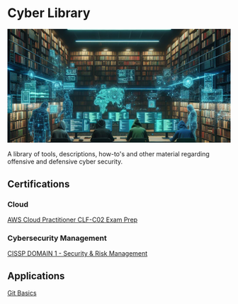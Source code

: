 # Cyber Library

![Cyber-Library](./Resources/Images/cyber-library-v2.png)

A library of tools, descriptions, how-to's and other material regarding offensive and defensive cyber security.

## Certifications

### Cloud
[AWS Cloud Practitioner CLF-C02 Exam Prep](./AWS%20CLF-C02.md)

### Cybersecurity Management
[CISSP DOMAIN 1 - Security & Risk Management](./CISSP-DOM1.md)

## Applications
[Git Basics](./git-basics.md)
